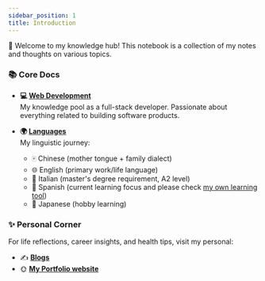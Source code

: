 ```yaml
---
sidebar_position: 1
title: Introduction
---
```


👋 Welcome to my knowledge hub! This notebook is a collection of my notes and thoughts on various topics.

### 📚 Core Docs
- **💻 [Web Development](/docs/category/web-development)**  
  My knowledge pool as a full-stack developer. Passionate about everything related to building software products.

- **🌍 [Languages](/docs/category/language)**  
  My linguistic journey:
  - 🀄 Chinese (mother tongue + family dialect)
  - 🌐 English (primary work/life language)
  - 🍕 Italian (master's degree requirement, A2 level)
  - 💃 Spanish (current learning focus and please check [my own learning tool](https://craft-eta.vercel.app/spanish/))
  - 🌸 Japanese (hobby learning)

### ✨ Personal Corner
For life reflections, career insights, and health tips, visit my personal:  
- ✍️ **[Blogs](/blog)**
- 🌞 **[My Portfolio website](https://portfolio-website-lilac-nu-18.vercel.app/)**
